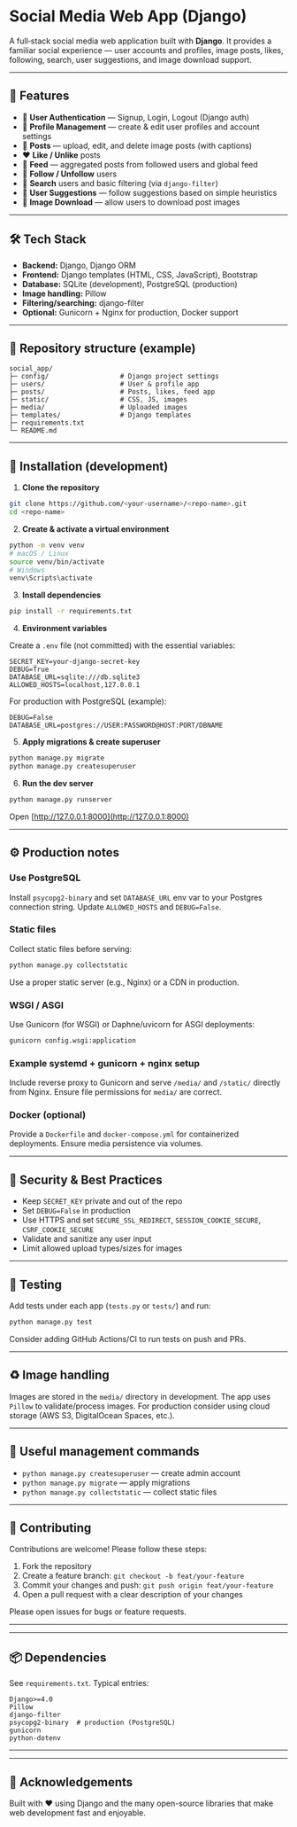 # Social Media Web App (Django)

A full‑stack social media web application built with **Django**. It provides a familiar social experience — user accounts and profiles, image posts, likes, following, search, user suggestions, and image download support.

---

## 🚀 Features

* 🔑 **User Authentication** — Signup, Login, Logout (Django auth)
* 👤 **Profile Management** — create & edit user profiles and account settings
* 📸 **Posts** — upload, edit, and delete image posts (with captions)
* ❤️ **Like / Unlike** posts
* 📰 **Feed** — aggregated posts from followed users and global feed
* 👥 **Follow / Unfollow** users
* 🔎 **Search** users and basic filtering (via `django-filter`)
* 🤖 **User Suggestions** — follow suggestions based on simple heuristics
* 📂 **Image Download** — allow users to download post images

---

## 🛠️ Tech Stack

* **Backend:** Django, Django ORM
* **Frontend:** Django templates (HTML, CSS, JavaScript), Bootstrap
* **Database:** SQLite (development), PostgreSQL (production)
* **Image handling:** Pillow
* **Filtering/searching:** django-filter
* **Optional:** Gunicorn + Nginx for production, Docker support

---

## 📁 Repository structure (example)

```
social_app/
├─ config/                  # Django project settings
├─ users/                   # User & profile app
├─ posts/                   # Posts, likes, feed app
├─ static/                  # CSS, JS, images
├─ media/                   # Uploaded images
├─ templates/               # Django templates
├─ requirements.txt
└─ README.md
```

---

## 🔧 Installation (development)

1. **Clone the repository**

```bash
git clone https://github.com/<your-username>/<repo-name>.git
cd <repo-name>
```

2. **Create & activate a virtual environment**

```bash
python -m venv venv
# macOS / Linux
source venv/bin/activate
# Windows
venv\Scripts\activate
```

3. **Install dependencies**

```bash
pip install -r requirements.txt
```

4. **Environment variables**

Create a `.env` file (not committed) with the essential variables:

```
SECRET_KEY=your-django-secret-key
DEBUG=True
DATABASE_URL=sqlite:///db.sqlite3
ALLOWED_HOSTS=localhost,127.0.0.1
```

For production with PostgreSQL (example):

```
DEBUG=False
DATABASE_URL=postgres://USER:PASSWORD@HOST:PORT/DBNAME
```

5. **Apply migrations & create superuser**

```bash
python manage.py migrate
python manage.py createsuperuser
```

6. **Run the dev server**

```bash
python manage.py runserver
```

Open [http://127.0.0.1:8000](http://127.0.0.1:8000)

---

## ⚙️ Production notes

### Use PostgreSQL

Install `psycopg2-binary` and set `DATABASE_URL` env var to your Postgres connection string. Update `ALLOWED_HOSTS` and `DEBUG=False`.

### Static files

Collect static files before serving:

```bash
python manage.py collectstatic
```

Use a proper static server (e.g., Nginx) or a CDN in production.

### WSGI / ASGI

Use Gunicorn (for WSGI) or Daphne/uvicorn for ASGI deployments:

```bash
gunicorn config.wsgi:application
```

### Example systemd + gunicorn + nginx setup

Include reverse proxy to Gunicorn and serve `/media/` and `/static/` directly from Nginx. Ensure file permissions for `media/` are correct.

### Docker (optional)

Provide a `Dockerfile` and `docker-compose.yml` for containerized deployments. Ensure media persistence via volumes.

---

## 🔐 Security & Best Practices

* Keep `SECRET_KEY` private and out of the repo
* Set `DEBUG=False` in production
* Use HTTPS and set `SECURE_SSL_REDIRECT`, `SESSION_COOKIE_SECURE`, `CSRF_COOKIE_SECURE`
* Validate and sanitize any user input
* Limit allowed upload types/sizes for images

---

## 🧪 Testing

Add tests under each app (`tests.py` or `tests/`) and run:

```bash
python manage.py test
```

Consider adding GitHub Actions/CI to run tests on push and PRs.

---

## ♻️ Image handling

Images are stored in the `media/` directory in development. The app uses `Pillow` to validate/process images. For production consider using cloud storage (AWS S3, DigitalOcean Spaces, etc.).

---

## 🧭 Useful management commands

* `python manage.py createsuperuser` — create admin account
* `python manage.py migrate` — apply migrations
* `python manage.py collectstatic` — collect static files

---

## 🤝 Contributing

Contributions are welcome! Please follow these steps:

1. Fork the repository
2. Create a feature branch: `git checkout -b feat/your-feature`
3. Commit your changes and push: `git push origin feat/your-feature`
4. Open a pull request with a clear description of your changes

Please open issues for bugs or feature requests.

---

---

## 📦 Dependencies

See `requirements.txt`. Typical entries:

```
Django>=4.0
Pillow
django-filter
psycopg2-binary  # production (PostgreSQL)
gunicorn
python-dotenv
```

---

---

## 👋 Acknowledgements

Built with ❤️ using Django and the many open-source libraries that make web development fast and enjoyable.
